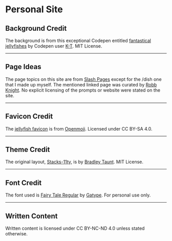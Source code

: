 # Personal Site

## Background Credit

The background is from this exceptional Codepen entitled [fantastical jellyfishes](https://codepen.io/K-T/pen/eWGaWo) by Codepen user [K-T](https://codepen.io/K-T). MIT License.

---

## Page Ideas

The page topics on this site are from [Slash Pages](https://slashpages.net/) except for the /dish one that I made up myself. The mentioned linked page was curated by [Robb Knight](https://rknight.me/). No explicit licensing of the prompts or website were stated on the site.

---

## Favicon Credit

The <a href="https://openmoji.org/library/emoji-1FABC/">jellyfish favicon</a> is from <a href="https://openmoji.org/">Openmoji</a>. Licensed under CC BY-SA 4.0.

---

## Theme Credit 

The original layout, [Stacks-11ty](https://github.com/bradleytaunt/stacks-11ty), is by [Bradley Taunt](https://btxx.org/). MIT License.

---

## Font Credit

The font used is <a href="https://fontesk.com/fairy-tail-font/">Fairy Tale Regular</a> by <a href="https://www.behance.net/gatype">Gatype</a>. For personal use only.

---

## Written Content

Written content is licensed under CC BY-NC-ND 4.0 unless stated otherwise.
